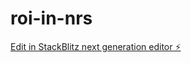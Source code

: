 # roi-in-nrs

[Edit in StackBlitz next generation editor ⚡️](https://stackblitz.com/~/github.com/alexshresthaexe/roi-in-nrs)